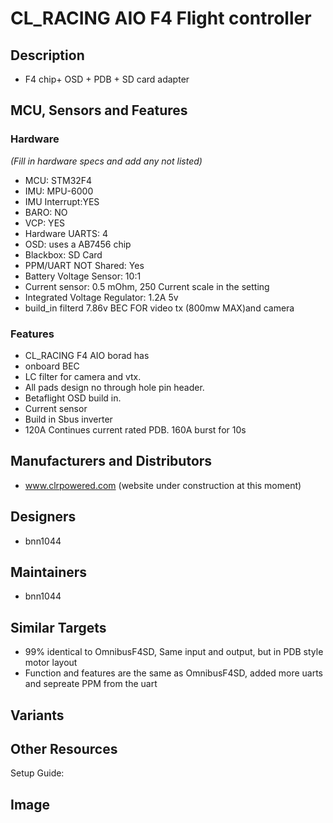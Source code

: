 # CL_RACING AIO F4 Flight controller

## Description
- F4 chip+ OSD + PDB + SD card adapter

## MCU, Sensors and Features

### Hardware
_(Fill in hardware specs and add any not listed)_
  - MCU: STM32F4
  - IMU: MPU-6000
  - IMU Interrupt:YES
  - BARO: NO
  - VCP: YES
  - Hardware UARTS: 4
  - OSD: uses a AB7456 chip
  - Blackbox: SD Card
  - PPM/UART NOT Shared: Yes
  - Battery Voltage Sensor: 10:1
  - Current sensor: 0.5 mOhm, 250 Current scale in the setting
  - Integrated Voltage Regulator: 1.2A 5v
  - build_in filterd 7.86v BEC FOR video tx (800mw MAX)and camera

### Features
  - CL_RACING F4 AIO borad has
  - onboard BEC
  - LC filter for camera and vtx.
  - All pads design no through hole pin header.
  - Betaflight OSD build in.
  - Current sensor
  - Build in Sbus inverter
  - 120A Continues current rated PDB. 160A burst for 10s

## Manufacturers and Distributors

   - www.clrpowered.com (website under construction at this moment)

## Designers

  - bnn1044

## Maintainers

   - bnn1044

## Similar Targets
  - 99% identical to OmnibusF4SD, Same input and output, but in PDB style motor layout
  - Function and features are the same as OmnibusF4SD, added more uarts and sepreate PPM from the uart

## Variants

## Other Resources
Setup Guide:

## Image

